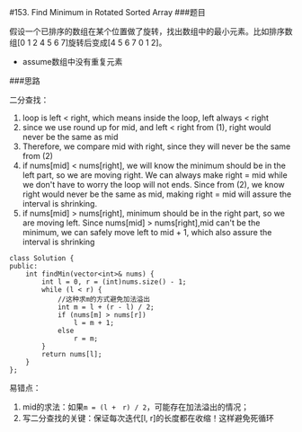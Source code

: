 #153. Find Minimum in Rotated Sorted Array
###题目

假设一个已排序的数组在某个位置做了旋转，找出数组中的最小元素。比如排序数组[0 1 2 4 5 6 7]旋转后变成[4 5 6 7 0 1 2]。

 - assume数组中没有重复元素
 
###思路

二分查找：

1. loop is left < right, which means inside the loop, left always < right
2. since we use round up for mid, and left < right from (1), right would never be the same as mid
3. Therefore, we compare mid with right, since they will never be the same from (2)
4. if nums[mid] < nums[right], we will know the minimum should be in the left part, so we are moving right.
We can always make right = mid while we don't have to worry the loop will not ends. Since from (2), we know right would never be the same as mid, making right = mid will assure the interval is shrinking.
5. if nums[mid] > nums[right], minimum should be in the right part, so we are moving left. Since nums[mid] > nums[right],mid can't be the minimum, we can safely move left to mid + 1, which also assure the interval is shrinking
```
class Solution {
public:
    int findMin(vector<int>& nums) {
        int l = 0, r = (int)nums.size() - 1;
        while (l < r) {
            //这种求m的方式避免加法溢出
            int m = l + (r - l) / 2;
            if (nums[m] > nums[r])
                l = m + 1;
            else
                r = m;
        }
        return nums[l];
    }
};
```

易错点：


1. mid的求法：如果`m = (l +　r) / 2`，可能存在加法溢出的情况；
2. 写二分查找的关键：保证每次迭代[l, r]的长度都在收缩！这样避免死循环
